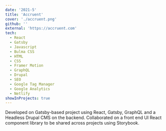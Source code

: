 ```yaml
---
date: '2021-5'
title: 'Accruent'
cover: './accruent.png'
github: ''
external: 'https://accruent.com'
tech:
  - React
  - Gatsby
  - Javascript
  - Bulma CSS
  - HTML
  - CSS
  - Framer Motion
  - GraphQL
  - Drupal
  - SEO
  - Google Tag Manager
  - Google Analytics
  - Netlify
showInProjects: true
---
```


Developed on Gatsby-based project using React, Gatsby, GraphQL and a Headless Drupal CMS on the backend.
Collaborated on a front end UI React component library to be shared across projects using Storybook.
